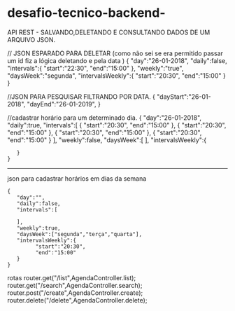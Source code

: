 # desafio-tecnico-backend-
API REST - SALVANDO,DELETANDO E CONSULTANDO DADOS DE UM ARQUIVO JSON.



// JSON ESPARADO PARA DELETAR (como não sei se era permitido passar um id fiz a lógica deletando e pela data )
{
   "day":"26-01-2018",
   "daily":false,
   "intervals":{
      "start":"22:30",
      "end":"15:00"
   },
   "weekly":"true",
   "daysWeek":"segunda",
   "intervalsWeekly":{
      "start":"20:30",
      "end":"15:00"
   }
}



//JSON PARA PESQUISAR FILTRANDO POR DATA.
{
"dayStart":"26-01-2018",
"dayEnd":"26-01-2019",
}



//cadastrar horário para um determinado dia.
    {
       "day":"26-01-2018",
       "daily":true,
       "intervals":[
          {
             "start":"20:30",
             "end":"15:00"
          },
          {
             "start":"20:30",
             "end":"15:00"
          },
          {
             "start":"20:30",
             "end":"15:00"
          },
          {
             "start":"20:30",
             "end":"15:00"
          }
       ],
       "weekly":false,
       "daysWeek":[
       ],
       "intervalsWeekly":{

       }
    }
	
-----------------
json para cadastrar horários em dias da semana

    {
       "day":"",
       "daily":false,
       "intervals":[

       ],
       "weekly":true,
       "daysWeek":["segunda","terça","quarta"],
       "intervalsWeekly":{
             "start":"20:30",
             "end":"15:00"
       }
    }
	
rotas
router.get("/list",AgendaController.list);
router.get("/search",AgendaController.search);
router.post("/create",AgendaController.create);
router.delete("/delete",AgendaController.delete);

